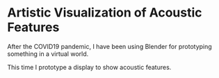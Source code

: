 # Artistic Visualization of Acoustic Features

After the COVID19 pandemic, I have been using Blender for prototyping something in a virtual world.

This time I prototype a display to show acoustic features.
